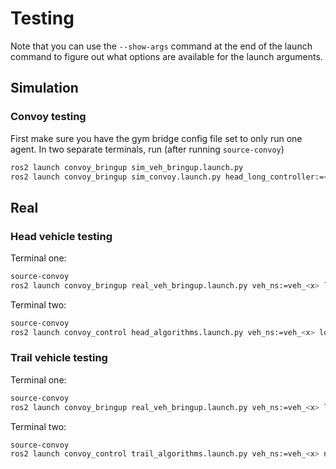 # Testing

Note that you can use the `--show-args` command at the end of the launch 
command to figure out what options are available for the launch arguments.

## Simulation

### Convoy testing

First make sure you have the gym bridge config file set to only run one agent. 
In two separate terminals, run (after running `source-convoy`)

```bash
ros2 launch convoy_bringup sim_veh_bringup.launch.py
ros2 launch convoy_bringup sim_convoy.launch.py head_long_controller:=<hlong> head_lat_controller:=<hlat> trail_long_controller:=<tlong> trail_lat_controller:=<tlat>
```

## Real

### Head vehicle testing

Terminal one:
```bash
source-convoy
ros2 launch convoy_bringup real_veh_bringup.launch.py veh_ns:=veh_<x> lidar:=<lidar>
```

Terminal two:
```bash
source-convoy
ros2 launch convoy_control head_algorithms.launch.py veh_ns:=veh_<x> long_controller:=<long> lat_controller:=<lat>
```

### Trail vehicle testing

Terminal one:
```bash
source-convoy
ros2 launch convoy_bringup real_veh_bringup.launch.py veh_ns:=veh_<x> lidar:=<lidar>
```

Terminal two:
```bash
source-convoy
ros2 launch convoy_control trail_algorithms.launch.py veh_ns:=veh_<x> neighbor_ind:=<x-1> long_controller:=<long> lat_controller:=<lat>
```
